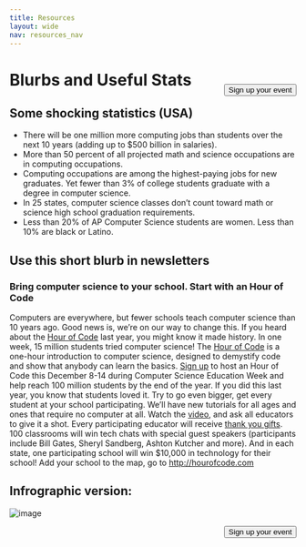 ```yaml
---
title: Resources
layout: wide
nav: resources_nav
---
```

<a href="/#join"><button style="float: right; margin-top: 50px">Sign up your event</button></a>

# Blurbs and Useful Stats

## Some shocking statistics (USA)

  * There will be one million more computing jobs than students over the next 10 years (adding up to $500 billion in salaries).
  * More than 50 percent of all projected math and science occupations are in computing occupations. 
  * Computing occupations are among the highest-paying jobs for new graduates. Yet fewer than 3% of college students graduate with a degree in computer science.
  * In 25 states, computer science classes don’t count toward math or science high school graduation requirements. 
  * Less than 20% of AP Computer Science students are women. Less than 10% are black or Latino.

## Use this short blurb in newsletters
### Bring computer science to your school. Start with an Hour of Code 
Computers are everywhere, but fewer schools teach computer science than 10 years ago. Good news is, we’re on our way to change this. If you heard about the <a href="<%= hoc_uri('/') %>">Hour of Code</a> last year, you might know it made history. In one week, 15 million students tried computer science! The <a href="<%= hoc_uri('/') %>">Hour of Code</a> is a one-hour introduction to computer science, designed to demystify code and show that anybody can learn the basics. <a href="<%= hoc_uri('/') %>">Sign up</a> to host an Hour of Code this December 8-14 during Computer Science Education Week and help reach 100 million students by the end of the year. If you did this last year, you know that students loved it. Try to go even bigger, get every student at your school participating. We’ll have new tutorials for all ages and ones that require no computer at all. Watch the <a href="<%= hoc_uri('/') %>">video</a>, and ask all educators to give it a shot. Every participating educator will receive <a href="<%= hoc_uri('/us/prizes') %>">thank you gifts</a>. 100 classrooms will win tech chats with special guest speakers (participants include Bill Gates, Sheryl Sandberg, Ashton Kutcher and more). And in each state, one participating school will win $10,000 in technology for their school! Add your school to the map, go to <http://hourofcode.com>


## Infrographic version:

![image](http://code.org/images/fit-8000/Code.org_infographic.png)

<a style="display: block" href="/#join"><button style="float: right;">Sign up your event</button></a>